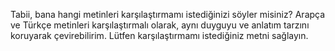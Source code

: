 Tabii, bana hangi metinleri karşılaştırmamı istediğinizi söyler misiniz? Arapça ve Türkçe metinleri karşılaştırmalı olarak, aynı duyguyu ve anlatım tarzını koruyarak çevirebilirim. Lütfen karşılaştırmamı istediğiniz metni sağlayın.
